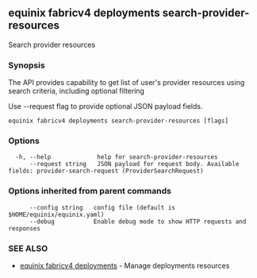 ## equinix fabricv4 deployments search-provider-resources

Search provider resources

### Synopsis

The API provides capability to get list of user's provider resources using search criteria, including optional filtering

Use --request flag to provide optional JSON payload fields.

```
equinix fabricv4 deployments search-provider-resources [flags]
```

### Options

```
  -h, --help             help for search-provider-resources
      --request string   JSON payload for request body. Available fields: provider-search-request (ProviderSearchRequest)
```

### Options inherited from parent commands

```
      --config string   config file (default is $HOME/equinix/equinix.yaml)
      --debug           Enable debug mode to show HTTP requests and responses
```

### SEE ALSO

* [equinix fabricv4 deployments](equinix_fabricv4_deployments.md)	 - Manage deployments resources

